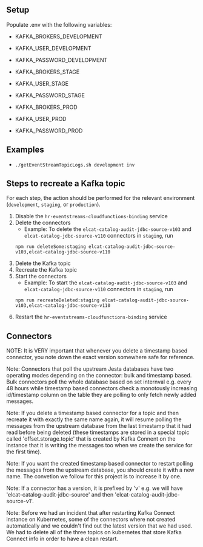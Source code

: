 ## Setup
Populate .env with the following variables:

* KAFKA_BROKERS_DEVELOPMENT
* KAFKA_USER_DEVELOPMENT
* KAFKA_PASSWORD_DEVELOPMENT

* KAFKA_BROKERS_STAGE
* KAFKA_USER_STAGE
* KAFKA_PASSWORD_STAGE

* KAFKA_BROKERS_PROD
* KAFKA_USER_PROD
* KAFKA_PASSWORD_PROD

## Examples
* `./getEventStreamTopicLogs.sh development inv`

## Steps to recreate a Kafka topic

For each step, the action should be performed for the relevant environment (`development`, `staging`, or `production`).

1. Disable the `hr-eventstreams-cloudfunctions-binding` service
2. Delete the connectors
   - Example: To delete the `elcat-catalog-audit-jdbc-source-v103` and `elcat-catalog-jdbc-source-v110` connectors in `staging`, run
    ```
    npm run deleteSome:staging elcat-catalog-audit-jdbc-source-v103,elcat-catalog-jdbc-source-v110
    ```
3. Delete the Kafka topic
4. Recreate the Kafka topic
5. Start the connectors
   - Example: To start the `elcat-catalog-audit-jdbc-source-v103` and `elcat-catalog-jdbc-source-v110` connectors in `staging`, run
    ```
    npm run recreateDeleted:staging elcat-catalog-audit-jdbc-source-v103,elcat-catalog-jdbc-source-v110
    ```
6. Restart the `hr-eventstreams-cloudfunctions-binding` service

## Connectors

NOTE: It is VERY important that whenever you delete a timestamp based connector, you note down the exact version somewhere safe for reference.

Note: Connectors that poll the upstream Jesta databases have two operating modes depending on the connector: bulk and timestamp based. Bulk connectors poll the whole database based on set internval e.g. every 48 hours while timestamp based connectors check a monotously increasing id/timestamp column on the table they are polling to only fetch newly added messages.

Note: If you delete a timestamp based connector for a topic and then recreate it with exactly the same name again, it will resume polling the messages from the upstream database from the last timestamp that it had read before being deleted (these timestamps are stored in a special topic called 'offset.storage.topic' that is created by Kafka Connent on the instance that it is writing the messages too when we create the service for the first time).

Note: If you want the created timestamp based connector to restart polling the messages from the upstream database, you should create it with a new name. The convetion we follow for this project is to increase it by one.

Note: If a connector has a version, it is prefixed by 'v' e.g. we will have 'elcat-catalog-audit-jdbc-source' and then 'elcat-catalog-audit-jdbc-source-v1'.

Note: Before we had an incident that after restarting Kafka Connect instance on Kubernetes, some of the connectors where not created automatically and we couldn't find out the latest version that we had used. We had to delete all of the three topics on kubernetes that store Kafka Connect info in order to have a clean restart.
